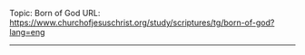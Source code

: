 Topic: Born of God
URL: https://www.churchofjesuschrist.org/study/scriptures/tg/born-of-god?lang=eng

---

